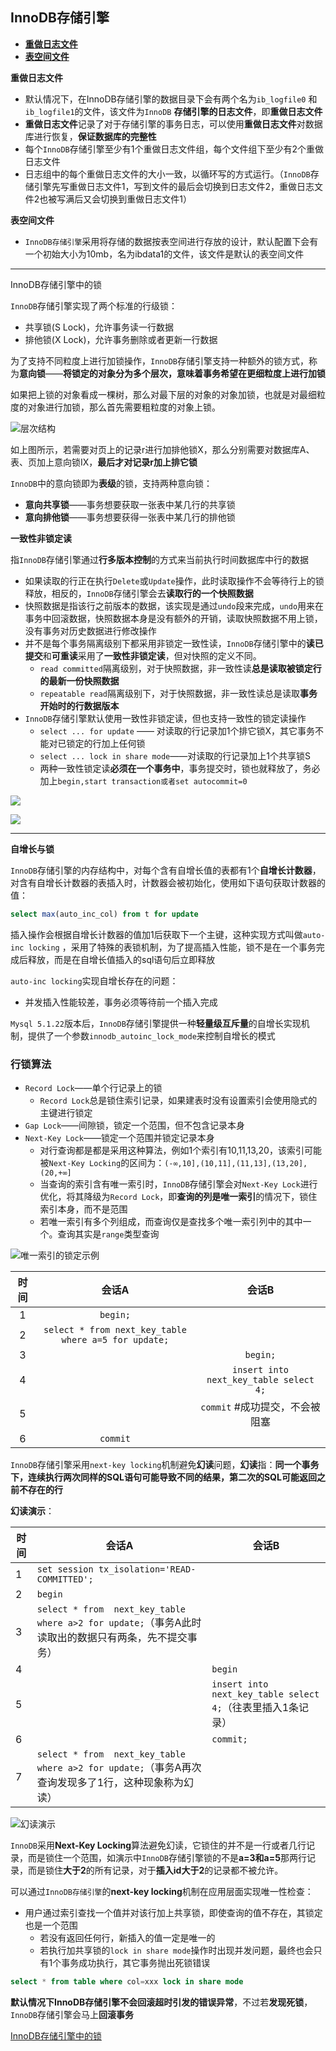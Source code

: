 ## InnoDB存储引擎



+ <a href="#redoFile">**重做日志文件**</a>
+ <a href="#tableFile">**表空间文件**</a>





<a name="redoFile">**重做日志文件**</a>

+ 默认情况下，在InnoDB存储引擎的数据目录下会有两个名为`ib_logfile0` 和`ib_logfile1`的文件，该文件为`InnoDB` **存储引擎的日志文件**，即**重做日志文件**
+ **重做日志文件**记录了对于存储引擎的事务日志，可以使用**重做日志文件**对数据库进行恢复，**保证数据库的完整性**
+ 每个`InnoDB`存储引擎至少有1个重做日志文件组，每个文件组下至少有2个重做日志文件
+ 日志组中的每个重做日志文件的大小一致，以循环写的方式运行。（`InnoDB`存储引擎先写重做日志文件1，写到文件的最后会切换到日志文件2，重做日志文件2也被写满后又会切换到重做日志文件1）



<a name="tableFile">**表空间文件**</a>

+ `InnoDB存储引擎`采用将存储的数据按表空间进行存放的设计，默认配置下会有一个初始大小为10mb，名为ibdata1的文件，该文件是默认的表空间文件






----

<a name="InnodbLock">InnoDB存储引擎中的锁</a>


`InnoDB`存储引擎实现了两个标准的行级锁：

+ 共享锁(S Lock)，允许事务读一行数据
+ 排他锁(X Lock)，允许事务删除或者更新一行数据



为了支持不同粒度上进行加锁操作，`InnoDB`存储引擎支持一种额外的锁方式，称为**意向锁**——**将锁定的对象分为多个层次，意味着事务希望在更细粒度上进行加锁**



如果把上锁的对象看成一棵树，那么对最下层的对象的对象加锁，也就是对最细粒度的对象进行加锁，那么首先需要粗粒度的对象上锁。

![层次结构](https://github.com/HurricanGod/Home/blob/master/redis/img/%E5%B1%82%E6%AC%A1%E7%BB%93%E6%9E%84.png)

如上图所示，若需要对页上的记录r进行加排他锁X，那么分别需要对数据库A、表、页加上意向锁IX，**最后才对记录r加上排它锁**



`InnoDB`中的意向锁即为**表级**的锁，支持两种意向锁：

+ **意向共享锁**——事务想要获取一张表中某几行的共享锁
+ **意向排他锁**——事务想要获得一张表中某几行的排他锁



**一致性非锁定读**

指`InnoDB`存储引擎通过**行多版本控制**的方式来当前执行时间数据库中行的数据

+ 如果读取的行正在执行`Delete`或`Update`操作，此时读取操作不会等待行上的锁释放，相反的，`InnoDB`存储引擎会去**读取行的一个快照数据**
+ 快照数据是指该行之前版本的数据，该实现是通过`undo`段来完成，`undo`用来在事务中回滚数据，快照数据本身是没有额外的开销，读取快照数据不用上锁，没有事务对历史数据进行修改操作
+ 并不是每个事务隔离级别下都采用非锁定一致性读，`InnoDB`存储引擎中的**读已提交**和**可重读**采用了**一致性非锁定读**，但对快照的定义不同。
  + `read committed`隔离级别，对于快照数据，非一致性读**总是读取被锁定行的最新一份快照数据**
  + `repeatable read`隔离级别下，对于快照数据，非一致性读总是读取**事务开始时的行数据版本**
+ `InnoDB`存储引擎默认使用一致性非锁定读，但也支持一致性的锁定读操作
  + `select ... for update` —— 对读取的行记录加1个排它锁X，其它事务不能对已锁定的行加上任何锁
  + `select ... lock in share mode`——对读取的行记录加上1个共享锁S
  + 两种一致性锁定读**必须在一个事务中**，事务提交时，锁也就释放了，务必加上`begin,start transaction或者set autocommit=0`

![](https://github.com/HurricanGod/Home/blob/master/redis/img/%E9%9D%9E%E9%94%81%E5%AE%9A%E4%B8%80%E8%87%B4%E6%80%A7%E8%AF%BB.png)



![](https://github.com/HurricanGod/Home/blob/master/redis/img/%E9%9D%9E%E9%94%81%E5%AE%9A%E4%B8%80%E8%87%B4%E6%80%A7%E8%AF%BB.gif)

-----


**自增长与锁**

`InnoDB`存储引擎的内存结构中，对每个含有自增长值的表都有1个**自增长计数器**，对含有自增长计数器的表插入时，计数器会被初始化，使用如下语句获取计数器的值：

```sql
select max(auto_inc_col) from t for update
```

插入操作会根据自增长计数器的值加1后获取下一个主键，这种实现方式叫做`auto-inc locking` ，采用了特殊的表锁机制，为了提高插入性能，锁不是在一个事务完成后释放，而是在自增长值插入的sql语句后立即释放

`auto-inc locking`实现自增长存在的问题：

+ 并发插入性能较差，事务必须等待前一个插入完成





`Mysql 5.1.22`版本后，`InnoDB`存储引擎提供一种**轻量级互斥量**的自增长实现机制，提供了一个参数`innodb_autoinc_lock_mode`来控制自增长的模式



### 行锁算法

+ `Record Lock`——单个行记录上的锁
  + `Record Lock`总是锁住索引记录，如果建表时没有设置索引会使用隐式的主键进行锁定
+ `Gap Lock`——间隙锁，锁定一个范围，但不包含记录本身
+ `Next-Key Lock`——锁定一个范围并锁定记录本身
  + 对行查询都是都是采用这种算法，例如1个索引有10,11,13,20，该索引可能被`Next-Key Locking`的区间为：`(-∞,10],(10,11],(11,13],(13,20],(20,+∞]`
  + 当查询的索引含有唯一索引时，`InnoDB`存储引擎会对`Next-Key Lock`进行优化，将其降级为`Record Lock`，即**查询的列是唯一索引**的情况下，锁住索引本身，而不是范围
  + 若唯一索引有多个列组成，而查询仅是查找多个唯一索引列中的其中一个。查询其实是`range`类型查询





![唯一索引的锁定示例](https://github.com/HurricanGod/Home/blob/master/redis/img/next-key-locking.gif)



|  时间  |                   会话A                    |                  会话B                   |
| :--: | :--------------------------------------: | :------------------------------------: |
|  1   |                 `begin;`                 |                                        |
|  2   | `select * from next_key_table where a=5 for update;` |                                        |
|  3   |                                          |                `begin;`                |
|  4   |                                          | `insert into next_key_table select 4;` |
|  5   |                                          |          `commit` #成功提交，不会被阻塞          |
|  6   |                 `commit`                 |                                        |



`InnoDB`存储引擎采用`next-key locking`机制避免**幻读**问题，**幻读**指：**同一个事务下，连续执行两次同样的SQL语句可能导致不同的结果，第二次的SQL可能返回之前不存在的行**





**幻读演示**：

| 时间   | 会话A                                      | 会话B                                      |
| ---- | ---------------------------------------- | ---------------------------------------- |
| 1    | `set session tx_isolation='READ-COMMITTED';` |                                          |
| 2    | `begin`                                  |                                          |
| 3    | `select * from  next_key_table where a>2 for update;`（事务A此时读取出的数据只有两条，先不提交事务） |                                          |
| 4    |                                          | `begin`                                  |
| 5    |                                          | `insert into next_key_table select 4;`（往表里插入1条记录） |
| 6    |                                          | `commit;`                                |
| 7    | `select * from  next_key_table where a>2 for update;`（事务A再次查询发现多了1行，这种现象称为幻读） |                                          |

![幻读演示](https://github.com/HurricanGod/Home/blob/master/redis/img/%E5%B9%BB%E8%AF%BB%E6%BC%94%E7%A4%BA.gif)

`InnoDB`采用**Next-Key Locking**算法避免幻读，它锁住的并不是一行或者几行记录，而是锁住一个范围，如演示中`InnoDB`存储引擎锁的不是**a=3和a=5**那两行记录，而是锁住**大于2**的所有记录，对于**插入id大于2**的记录都不被允许。



可以通过`InnoDB存储引擎`的**next-key locking**机制在应用层面实现唯一性检查：

+ 用户通过索引查找一个值并对该行加上共享锁，即使查询的值不存在，其锁定也是一个范围
  + 若没有返回任何行，新插入的值一定是唯一的
  + 若执行加共享锁的`lock in share mode`操作时出现并发问题，最终也会只有1个事务成功执行，其它事务抛出死锁错误

```sql
select * from table where col=xxx lock in share mode
```





**默认情况下InnoDB存储引擎不会回滚超时引发的错误异常**，不过若**发现死锁**，`InnoDB`存储引擎会马上**回滚事务**

<a href="#InnodbLock">InnoDB存储引擎中的锁</a>


